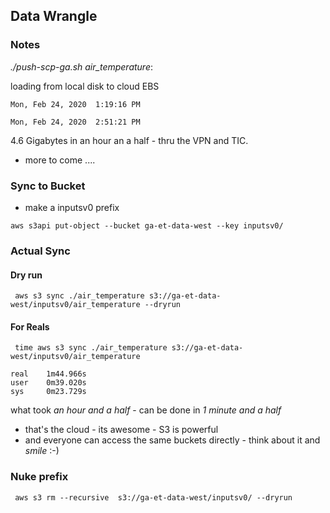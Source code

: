 ## Data Wrangle

### Notes

*./push-scp-ga.sh air_temperature*:

loading from local disk to cloud EBS

```
Mon, Feb 24, 2020  1:19:16 PM

Mon, Feb 24, 2020  2:51:21 PM

```

4.6 Gigabytes in an hour an a half - thru the VPN and TIC.

- more to come ....


### Sync to Bucket

- make a inputsv0 prefix

`aws s3api put-object --bucket ga-et-data-west --key inputsv0/ `


### Actual Sync

#### Dry run

```  aws s3 sync ./air_temperature s3://ga-et-data-west/inputsv0/air_temperature --dryrun ```

#### For Reals

```  time aws s3 sync ./air_temperature s3://ga-et-data-west/inputsv0/air_temperature ```

```
real    1m44.966s
user    0m39.020s
sys     0m23.729s
```

what took *an hour and a half* - can be done in *1 minute and a half*

- that's the cloud - its awesome - S3 is powerful
- and everyone can access the same buckets directly - think about it and *smile* :-)


### Nuke prefix

``` aws s3 rm --recursive  s3://ga-et-data-west/inputsv0/ --dryrun```
